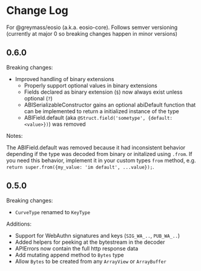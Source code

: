 # Change Log

For @greymass/eosio (a.k.a. eosio-core). Follows semver versioning (currently at major 0 so breaking changes happen in minor versions)

## 0.6.0

Breaking changes:

-   Improved handling of binary extensions
    -   Properly support optional values in binary extensions
    -   Fields declared as binary extension (`$`) now always exist unless optional (`?`)
    -   ABISerializableConstructor gains an optional abiDefault function that can be implemented to return a initialized instance of the type
    -   ABIField.default (aka `@Struct.field('sometype', {default: <value>})`) was removed

Notes:

The ABIField.default was removed because it had inconsistent behavior depending if the type was decoded from binary or initalized using `.from`. If you need this behavior, implement it in your custom types `from` method, e.g. `return super.from({my_value: 'im default', ...value});`.

## 0.5.0

Breaking changes:

-   `CurveType` renamed to `KeyType`

Additions:

-   Support for WebAuthn signatures and keys (`SIG_WA_..`, `PUB_WA_..`)
-   Added helpers for peeking at the bytestream in the decoder
-   APIErrors now contain the full http response data
-   Add mutating append method to `Bytes` type
-   Allow `Bytes` to be created from any `ArrayView` or `ArrayBuffer`
